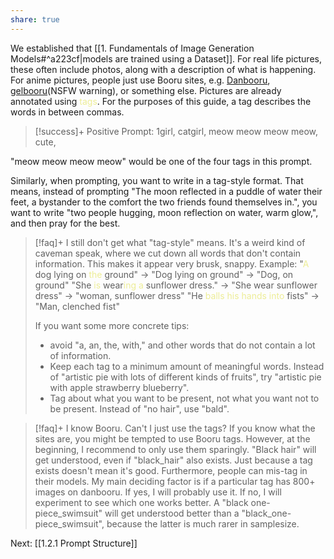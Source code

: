 ```yaml
---
share: true
---
```


We established that [[1. Fundamentals of Image Generation Models#^a223cf|models are trained using a Dataset]]. For real life pictures, these often include photos, along with a description of what is happening. For anime pictures, people just use Booru sites, e.g. [Danbooru](https://danbooru.donmai.us/), [gelbooru](https://gelbooru.com/)(NSFW warning), or something else. Pictures are already annotated using <font color=EDED96>tags</font>. For the purposes of this guide, a tag describes the words in between commas.  

>[!success]+ Positive Prompt: 
>1girl, catgirl, meow meow meow meow, cute, 
 
"meow meow meow meow" would be one of the four tags in this prompt. 

Similarly, when prompting, you want to write in a tag-style format. That means, instead of prompting "The moon reflected in a puddle of water their feet, a bystander to the comfort the two friends found themselves in.", you want to write "two people hugging, moon reflection on water, warm glow,", and then pray for the best. 

>[!faq]+ I still don't get what "tag-style" means.
>It's a weird kind of caveman speak, where we cut down all words that don't contain information. This makes it appear very brusk, snappy.
>Example:
 "<font color=EDED96>A</font> dog lying on <font color=EDED96>the</font> ground" -> "Dog lying on ground"  -> "Dog, on ground"
 "She <font color=EDED96>is</font> wear<font color=EDED96>ing a</font> sunflower dress." -> "She wear sunflower dress" -> "woman, sunflower dress"
 "He <font color=EDED96>balls his hands into</font> fists" -> "Man, clenched fist"
><p>If you want some more concrete tips:</p>
><ul><li> avoid "a, an, the, with," and other words that do not contain a lot of information. <li> Keep each tag to a minimum amount of meaningful words. Instead of "artistic pie with lots of different kinds of fruits", try "artistic pie with apple strawberry blueberry".  <li> Tag about what you want to be present, not what you want not to be present. Instead of "no hair", use "bald".</ul>


>[!faq]+ I know Booru. Can't I just use the tags?
> If you know what the sites are, you might be tempted to use Booru tags. However, at the beginning, I recommend to only use them sparingly. "Black hair" will get understood, even if "black_hair" also exists. Just because a tag exists doesn't mean it's good. Furthermore, people can mis-tag in their models. 
> My main deciding factor is if a particular tag has 800+ images on danbooru. If yes, I will probably use it. If no, I will experiment to see which one works better. A "black one-piece_swimsuit" will get understood better than a "black_one-piece_swimsuit", because the latter is much rarer in samplesize.


Next: [[1.2.1 Prompt Structure]]
